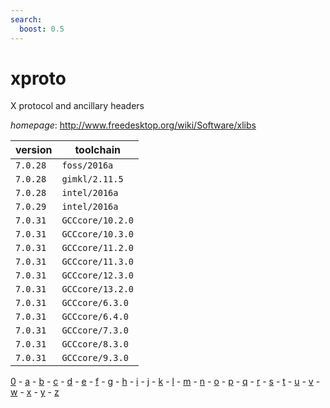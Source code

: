 ```yaml
---
search:
  boost: 0.5
---
```

# xproto

X protocol and ancillary headers

*homepage*: <http://www.freedesktop.org/wiki/Software/xlibs>

version | toolchain
--------|----------
``7.0.28`` | ``foss/2016a``
``7.0.28`` | ``gimkl/2.11.5``
``7.0.28`` | ``intel/2016a``
``7.0.29`` | ``intel/2016a``
``7.0.31`` | ``GCCcore/10.2.0``
``7.0.31`` | ``GCCcore/10.3.0``
``7.0.31`` | ``GCCcore/11.2.0``
``7.0.31`` | ``GCCcore/11.3.0``
``7.0.31`` | ``GCCcore/12.3.0``
``7.0.31`` | ``GCCcore/13.2.0``
``7.0.31`` | ``GCCcore/6.3.0``
``7.0.31`` | ``GCCcore/6.4.0``
``7.0.31`` | ``GCCcore/7.3.0``
``7.0.31`` | ``GCCcore/8.3.0``
``7.0.31`` | ``GCCcore/9.3.0``

[0](../0/index.md) - [a](../a/index.md) - [b](../b/index.md) - [c](../c/index.md) - [d](../d/index.md) - [e](../e/index.md) - [f](../f/index.md) - [g](../g/index.md) - [h](../h/index.md) - [i](../i/index.md) - [j](../j/index.md) - [k](../k/index.md) - [l](../l/index.md) - [m](../m/index.md) - [n](../n/index.md) - [o](../o/index.md) - [p](../p/index.md) - [q](../q/index.md) - [r](../r/index.md) - [s](../s/index.md) - [t](../t/index.md) - [u](../u/index.md) - [v](../v/index.md) - [w](../w/index.md) - [x](../x/index.md) - [y](../y/index.md) - [z](../z/index.md)


